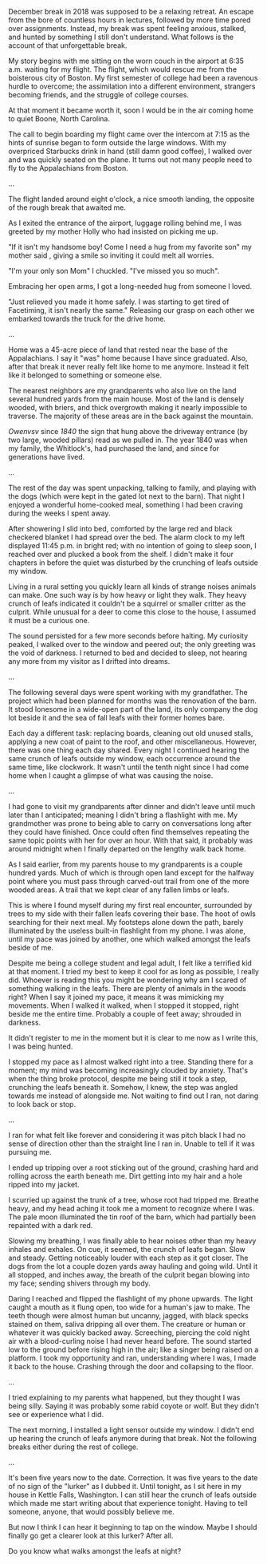 December break in 2018 was supposed to be a relaxing retreat. An escape from the bore of countless hours in lectures, followed by more time pored over assignments. Instead, my break was spent feeling anxious, stalked, and hunted by something I still don't understand. What follows is the account of that unforgettable break.

My story begins with me sitting on the worn couch in the airport at 6:35 a.m. waiting for my flight. The flight, which would rescue me from the boisterous city of Boston. My first semester of college had been a ravenous hurdle to overcome; the assimilation into a different environment, strangers becoming friends, and the struggle of college courses.

At that moment it became worth it, soon I would be in the air coming home to quiet Boone, North Carolina.

The call to begin boarding my flight came over the intercom at 7:15 as the hints of sunrise began to form outside the large windows. With my overpriced Starbucks drink in hand (still damn good coffee), I walked over and was quickly seated on the plane. It turns out not many people need to fly to the Appalachians from Boston.

...

The flight landed around eight o'clock, a nice smooth landing, the opposite of the rough break that awaited me.

As I exited the entrance of the airport, luggage rolling behind me, I was greeted by my mother Holly who had insisted on picking me up.

"If it isn't my handsome boy! Come I need a hug from my favorite son" my mother said , giving a smile so inviting it could melt all worries.

"I'm your only son Mom" I chuckled. "I've missed you so much".

Embracing her open arms, I got a long-needed hug from someone I loved.

"Just relieved you made it home safely. I was starting to get tired of Facetiming, it isn't nearly the same." Releasing our grasp on each other we embarked towards the truck for the drive home.

...

Home was a 45-acre piece of land that rested near the base of the Appalachians. I say it "was" home because I have since graduated. Also, after that break it never really felt like home to me anymore. Instead it felt like it belonged to something or someone else.

The nearest neighbors are my grandparents who also live on the land several hundred yards from the main house. Most of the land is densely wooded, with briers, and thick overgrowth making it nearly impossible to traverse. The majority of these areas are in the back against the mountain.

*Owenvsv* since *1840* the sign that hung above the driveway entrance (by two large, wooded pillars) read as we pulled in. The year 1840 was when my family, the Whitlock's, had purchased the land, and since for generations have lived.

...

The rest of the day was spent unpacking, talking to family, and playing with the dogs (which were kept in the gated lot next to the barn). That night I enjoyed a wonderful home-cooked meal, something I had been craving during the weeks I spent away.

After showering I slid into bed, comforted by the large red and black checkered blanket I had spread over the bed. The alarm clock to my left displayed 11:45 p.m. in bright red; with no intention of going to sleep soon, I reached over and plucked a book from the shelf. I didn't make it four chapters in before the quiet was disturbed by the crunching of leafs outside my window.

Living in a rural setting you quickly learn all kinds of strange noises animals can make. One such way is by how heavy or light they walk. They heavy crunch of leafs indicated it couldn't be a squirrel or smaller critter as the culprit. While unusual for a deer to come this close to the house, I assumed it must be a curious one.

The sound persisted for a few more seconds before halting. My curiosity peaked, I walked over to the window and peered out; the only greeting was the void of darkness. I returned to bed and decided to sleep, not hearing any more from my visitor as I drifted into dreams.

...

The following several days were spent working with my grandfather. The project which had been planned for months was the renovation of the barn. It stood lonesome in a wide-open part of the land, its only company the dog lot beside it and the sea of fall leafs with their former homes bare.

Each day a different task: replacing boards, cleaning out old unused stalls, applying a new coat of paint to the roof, and other miscellaneous. However, there was one thing each day shared. Every night I continued hearing the same crunch of leafs outside my window, each occurrence around the same time, like clockwork. It wasn't until the tenth night since I had come home when I caught a glimpse of what was causing the noise.

...

I had gone to visit my grandparents after dinner and didn't leave until much later than I anticipated; meaning I didn't bring a flashlight with me. My grandmother was prone to being able to carry on conversations long after they could have finished. Once could often find themselves repeating the same topic points with her for over an hour. With that said, it probably was around midnight when I finally departed on the lengthy walk back home.

As I said earlier, from my parents house to my grandparents is a couple hundred yards. Much of which is through open land except for the halfway point where you must pass through carved-out trail from one of the more wooded areas. A trail that we kept clear of any fallen limbs or leafs.

This is where I found myself during my first real encounter, surrounded by trees to my side with their fallen leafs covering their base. The hoot of owls searching for their next meal. My footsteps alone down the path, barely illuminated by the useless built-in flashlight from my phone. I was alone, until my pace was joined by another, one which walked amongst the leafs beside of me.

Despite me being a college student and legal adult, I felt like a terrified kid at that moment. I tried my best to keep it cool for as long as possible, I really did. Whoever is reading this you might be wondering why am I scared of something walking in the leafs. There are plenty of animals in the woods right? When I say it joined my pace, it means it was mimicking my movements. When I walked it walked, when I stopped it stopped, right beside me the entire time. Probably a couple of feet away; shrouded in darkness.

It didn't register to me in the moment but it is clear to me now as I write this, I was being hunted.

I stopped my pace as I almost walked right into a tree. Standing there for a moment; my mind was becoming increasingly clouded by anxiety. That's when the thing broke protocol, despite me being still it took a step, crunching the leafs beneath it. Somehow, I knew, the step was angled towards me instead of alongside me. Not waiting to find out I ran, not daring to look back or stop.

...

I ran for what felt like forever and considering it was pitch black I had no sense of direction other than the straight line I ran in. Unable to tell if it was pursuing me.

I ended up tripping over a root sticking out of the ground, crashing hard and rolling across the earth beneath me. Dirt getting into my hair and a hole ripped into my jacket.

I scurried up against the trunk of a tree, whose root had tripped me. Breathe heavy, and my head aching it took me a moment to recognize where I was. The pale moon illuminated the tin roof of the barn, which had partially been repainted with a dark red.

Slowing my breathing, I was finally able to hear noises other than my heavy inhales and exhales. On cue, it seemed, the crunch of leafs began. Slow and steady. Getting noticeably louder with each step as it got closer. The dogs from the lot a couple dozen yards away hauling and going wild. Until it all  stopped, and inches away, the breath of the culprit began blowing into my face; sending shivers through my body.

Daring I reached and flipped the flashlight of my phone upwards. The light caught a mouth as it flung open, too wide for a human's jaw to make. The teeth though were almost human but uncanny, jagged, with black specks stained on them, saliva dripping all over them. The creature or human or whatever it was quickly backed away. Screeching, piercing the cold night air with a blood-curling noise I had never heard before. The sound started low to the ground before rising high in the air; like a singer being raised on a platform. I took my opportunity and ran, understanding where I was, I made it back to the house. Crashing through the door and collapsing to the floor.

...

I tried explaining to my parents what happened, but they thought I was being silly. Saying it was probably some rabid coyote or wolf. But they didn't see or experience what I did.

The next morning, I installed a light sensor outside my window. I didn't end up hearing the crunch of leafs anymore during that break. Not the following breaks either during the rest of college.

...

It's been five years now to the date. Correction. It was five years to the date of no sign of the "lurker" as I dubbed it. Until tonight, as I sit here in my house in Kettle Falls, Washington. I can still hear the crunch of leafs outside which made me start writing about that experience tonight. Having to tell someone, anyone, that would possibly believe me.

But now I think I can hear it beginning to tap on the window. Maybe I should finally go get a clearer look at this lurker? After all.

Do you know what walks amongst the leafs at night?